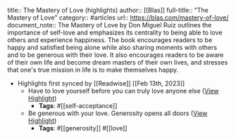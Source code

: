 title:: The Mastery of Love (highlights)
author:: [[Blas]]
full-title:: "The Mastery of Love"
category:: #articles
url:: https://blas.com/mastery-of-love/
document_note:: The Mastery of Love by Don Miguel Ruiz outlines the importance of self-love and emphasizes its centrality to being able to love others and experience happiness. The book encourages readers to be happy and satisfied being alone while also sharing moments with others and to be generous with their love. It also encourages readers to be aware of their own life and become dream masters of their own lives, and stresses that one's true mission in life is to make themselves happy.

- Highlights first synced by [[Readwise]] [[Feb 13th, 2023]]
	- Have to love yourself before you can truly love anyone else ([View Highlight](https://read.readwise.io/read/01gs4t667j91wwqreexegjbcqd))
		- **Tags**: #[[self-acceptance]]
	- Be generous with your love. Generosity opens all doors ([View Highlight](https://read.readwise.io/read/01gs4t5pzkqtnw8ghfcda85tsg))
		- **Tags**: #[[generosity]] #[[love]]